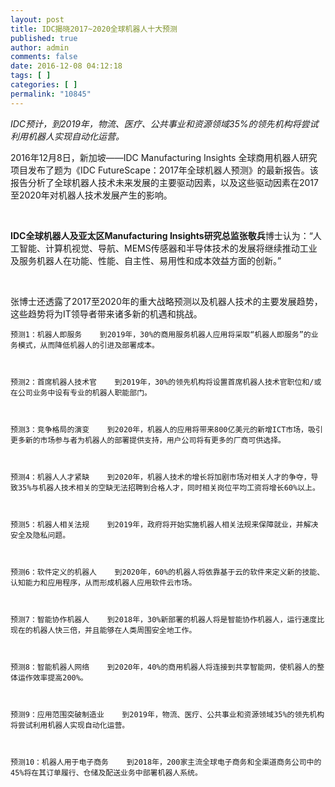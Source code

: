```yaml
---
layout: post
title: IDC揭晓2017~2020全球机器人十大预测
published: true
author: admin
comments: false
date: 2016-12-08 04:12:18
tags: [ ]
categories: [ ]
permalink: "10845"
---
```

_IDC预计，到2019年，物流、医疗、公共事业和资源领域35%的领先机构将尝试利用机器人实现自动化运营。_


   2016年12月8日，新加坡——IDC Manufacturing Insights 全球商用机器人研究项目发布了题为《IDC FutureScape：2017年全球机器人预测》的最新报告。该报告分析了全球机器人技术未来发展的主要驱动因素，以及这些驱动因素在2017至2020年对机器人技术发展产生的影响。  


&nbsp;

**IDC全球机器人及亚太区Manufacturing Insights研究总监张敬兵**博士认为：“人工智能、计算机视觉、导航、MEMS传感器和半导体技术的发展将继续推动工业及服务机器人在功能、性能、自主性、易用性和成本效益方面的创新。”

&nbsp;

张博士还透露了2017至2020年的重大战略预测以及机器人技术的主要发展趋势，这些趋势将为IT领导者带来诸多新的机遇和挑战。


    预测1：机器人即服务    到2019年，30%的商用服务机器人应用将采取“机器人即服务”的业务模式，从而降低机器人的引进及部署成本。   



    预测2：首席机器人技术官    到2019年，30%的领先机构将设置首席机器人技术官职位和/或在公司业务中设有专业的机器人职能部门。   



    预测3：竞争格局的演变    到2020年，机器人的应用将带来800亿美元的新增ICT市场，吸引更多新的市场参与者为机器人的部署提供支持，用户公司将有更多的厂商可供选择。   



    预测4：机器人人才紧缺    到2020年，机器人技术的增长将加剧市场对相关人才的争夺，导致35%与机器人技术相关的空缺无法招聘到合格人才，同时相关岗位平均工资将增长60%以上。   



    预测5：机器人相关法规    到2019年，政府将开始实施机器人相关法规来保障就业，并解决安全及隐私问题。   



    预测6：软件定义的机器人    到2020年，60%的机器人将依靠基于云的软件来定义新的技能、认知能力和应用程序，从而形成机器人应用软件云市场。   



    预测7：智能协作机器人    到2018年，30%新部署的机器人将是智能协作机器人，运行速度比现在的机器人快三倍，并且能够在人类周围安全地工作。   



    预测8：智能机器人网络    到2020年，40%的商用机器人将连接到共享智能网，使机器人的整体运作效率提高200%。   



    预测9：应用范围突破制造业    到2019年，物流、医疗、公共事业和资源领域35%的领先机构将尝试利用机器人实现自动化运营。   



    预测10：机器人用于电子商务    到2018年，200家主流全球电子商务和全渠道商务公司中的45%将在其订单履行、仓储及配送业务中部署机器人系统。   
